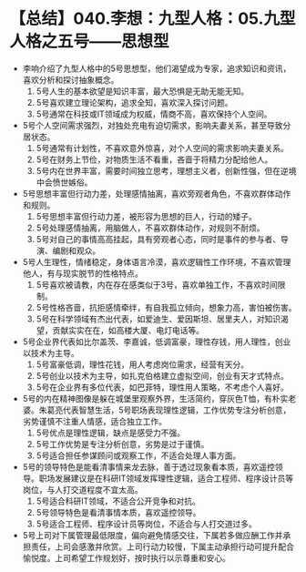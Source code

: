 # 【总结】040.李想：九型人格：05.九型人格之五号——思想型

-   李响介绍了九型人格中的5号思想型，他们渴望成为专家，追求知识和资讯，喜欢分析和探讨抽象概念。
    1.  5号人生的基本欲望是知识丰富，最大恐惧是无助无能无知。
    2.  5号喜欢建立理论架构，追求全知，喜欢深入探讨问题。
    3.  5号通常在科技或IT领域成为权威，情商不高，喜欢保持个人空间。
-   5号个人空间需求强烈，对独处充电有迫切需求，影响夫妻关系，甚至导致分居状态。
    1.  5号通常有计划性，不喜欢意外惊喜，对个人空间的需求影响夫妻关系。
    2.  5号在财务上节俭，对物质生活不看重，吝啬于将精力分配给他人。
    3.  5号内在世界丰富，需要时间独立思考，理想主义者，创新性强，但在逆境中会愤世嫉俗。
-   5号思想丰富但行动力差，处理感情抽离，喜欢旁观者角色，不喜欢群体动作和规则。
    1.  5号思想丰富但行动力差，被形容为思想的巨人，行动的矮子。
    2.  5号处理感情抽离，用脑做人，不喜欢群体动作，对规则不耐烦。
    3.  5号对自己的事情高高挂起，具有旁观者心态，同时是事件的参与者、导演、编剧和观众。
-   5号人生理性，情绪稳定，身体语言冷漠，喜欢逻辑性工作环境，不喜欢管理他人，有与现实脱节的性格特点。
    1.  5号喜欢被请教，内在存在感类似于3号，喜欢单独工作，不喜欢时间限制。
    2.  5号性格吝啬，抗拒感情牵绊，有自我孤立倾向，想象力高，害怕被伤害。
    3.  5号在科学领域有杰出代表，如爱迪生、爱因斯坦、居里夫人，对知识渴望，贡献实实在在，如高楼大厦、电灯电话等。
-   5号企业界代表如比尔盖茨、李嘉诚，低调富豪，理性存钱，用人理性，创业以技术为主导。
    1.  5号富豪低调，理性花钱，用人考虑岗位需求，经营有天分。
    2.  5号创业以技术为主导，如扎克伯格建立虚拟空间，创业有天才式特点。
    3.  5号在企业界有多位代表，如巴菲特，理性用人策略，不考虑个人喜好。
-   5号的内在精神图像是躲在城堡里观察外界，生活简约，穿灰色T恤，有朴实老婆。朱葛亮代表智慧生活，5号职场表现理性逻辑，工作优势专注分析创意，劣势谨慎不注重人情感，适合独立工作。
    1.  5号优点是理性逻辑，缺点是感受力不强。
    2.  5号工作优势是专注分析创意，劣势是过于谨慎。
    3.  5号适合担任参谋顾问或观察工作，不适合处理人事方面。
-   5号的领导特色是能看清事情来龙去脉，善于透过现象看本质，喜欢遥控领导。职场发展建议是在科研IT领域发挥理性逻辑，适合工程师、程序设计员等岗位，与人打交道程度不宜太高。
    1.  5号适合科研IT领域，不适合公开竞争和对抗。
    2.  5号领导特色是看清事情本质，喜欢遥控领导。
    3.  5号适合工程师、程序设计员等岗位，不适合与人打交道过多。
-   5号上司对下属管理最低限度，偏向避免情感交往，下属若多做应酬工作并承担责任，上司会感激并欣赏。上司行动力较慢，下属主动承担行动可提升配合愉悦度。上司希望工作规划好，按时执行以示尊重和安心。